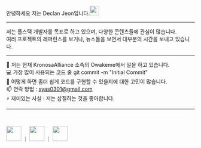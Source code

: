 안녕하세요 저는 Declan Jeon입니다.<img width="25" src="https://user-images.githubusercontent.com/1303154/88677602-1635ba80-d120-11ea-84d8-d263ba5fc3c0.gif"></img><br/>
<hr/>
저는 풀스택 개발자를 목표로 하고 있으며, 다양한 콘텐츠들에 관심이 많습니다.<br/>
여러 프로젝트의 레퍼런스를 보거나, 뉴스들을 보면서 대부분의 시간을 보내고 있습니다.<br/>

<hr style="border:0.1 solid red;"/>

🔭 저는 현재 KronosaAlliance 소속의 Owakeme에서 일을 하고 있습니다.<br/>
💻 가장 많이 사용되는 코드 줄 git commit -m "Initial Commit"<br/>
🤔 어떻게 하면 좀더 쉽게 코드를 구현할 수 있을지에 대한 고민이 많습니다.<br/>
📫 연락 방법 : syas0301@gmail.com<br/>
⚡ 재미있는 사실 : 저는 삽질하는 것을 좋아합니다.<br/>

<hr><br/>

<a href="https://www.instagram.com/acstoryhd/" target="_blank"><img width="40" src="https://scontent-ssn1-1.xx.fbcdn.net/v/t1.6435-9/119660613_3310727812346373_4690271930229887716_n.jpg?_nc_cat=1&ccb=1-3&_nc_sid=09cbfe&_nc_ohc=bLHFtTuJkBQAX-bdEU1&_nc_ht=scontent-ssn1-1.xx&oh=f285d68d14c8852c400b1d18b27e573e&oe=60E5DF20"></img></a> ｜ <a href="https://acstory.tistory.com/" target="_blank"><img width="40" src="https://t1.kakaocdn.net/kakaocorp/kakaocorp/admin/5a539919017800001.png"></img></a> ｜ <a href="https://twitter.com/acstory4" target="_blank"><img width="40" src="https://e7.pngegg.com/pngimages/892/42/png-clipart-computer-icons-desktop-social-media-logo-twitter-internet-logos-thumbnail.png"></img></a>
